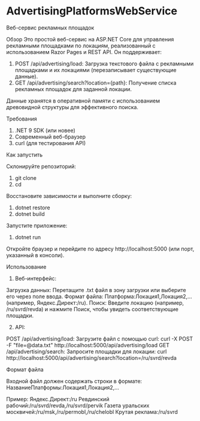 # AdvertisingPlatformsWebService
Веб-сервис рекламных площадок

Обзор
Это простой веб-сервис на ASP.NET Core для управления рекламными площадками по локациям, реализованный с использованием Razor Pages и REST API. Он поддерживает:
1. POST /api/advertising/load: Загрузка текстового файла с рекламными площадками и их локациями (перезаписывает существующие данные).
2. GET /api/advertising/search?location={path}: Получение списка рекламных площадок для заданной локации.

Данные хранятся в оперативной памяти с использованием древовидной структуры для эффективного поиска.

Требования
1. .NET 9 SDK (или новее)
2. Современный веб-браузер
3. curl (для тестирования API)

Как запустить

Склонируйте репозиторий:
1. git clone <repository-url>
1. cd <repository-directory>

Восстановите зависимости и выполните сборку: 
1. dotnet restore
2. dotnet build

Запустите приложение: 
1. dotnet run

Откройте браузер и перейдите по адресу http://localhost:5000 (или порт, указанный в консоли).

Использование

1. Веб-интерфейс:

Загрузка данных: Перетащите .txt файл в зону загрузки или выберите его через поле ввода. Формат файла: Платформа:Локация1,Локация2,... (например, Яндекс.Директ:/ru). Поиск: Введите локацию (например, /ru/svrd/revda) и нажмите Поиск, чтобы увидеть соответствующие площадки.

2. API:

POST /api/advertising/load: Загрузите файл с помощью curl: curl -X POST -F "file=@data.txt" http://localhost:5000/api/advertising/load
GET /api/advertising/search: Запросите площадки для локации: curl http://localhost:5000/api/advertising/search?location=/ru/svrd/revda

Формат файла

Входной файл должен содержать строки в формате: НазваниеПлатформы:Локация1,Локация2,...

Пример: 
  Яндекс.Директ:/ru 
  Ревдинский рабочий:/ru/svrd/revda,/ru/svrd/pervik 
  Газета уральских москвичей:/ru/msk,/ru/permobl,/ru/chelobl 
  Крутая реклама:/ru/svrd
